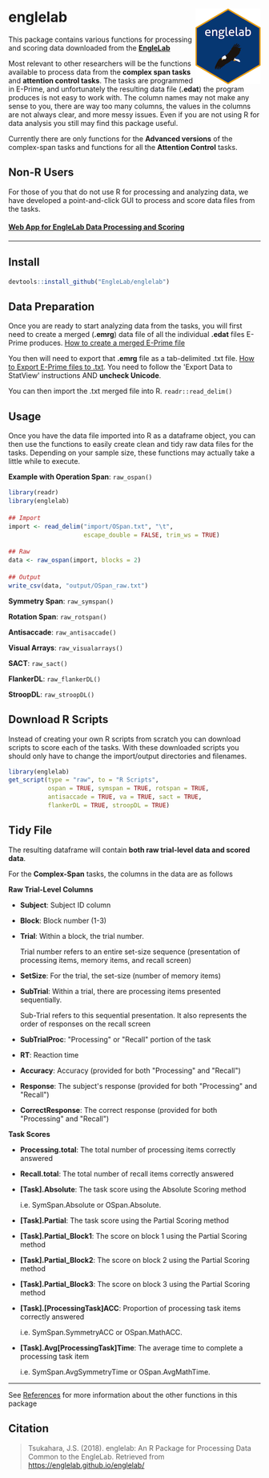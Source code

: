 # englelab <img src = "man/figures/logo_small.png" align = "right" />

This package contains various functions for processing and scoring data downloaded from the <a href = "http://englelab.gatech.edu" target = "_blank"><b>EngleLab</b></a>

Most relevant to other researchers will be the functions available to process data from the **complex span tasks** and **attention control tasks**. The tasks are programmed in E-Prime, and unfortunately the resulting data file (**.edat**) the program produces is not easy to work with. The column names may not make any sense to you, there are way too many columns, the values in the columns are not always clear, and more messy issues. Even if you are not using R for data analysis you still may find this package useful.

Currently there are only functions for the **Advanced versions** of the complex-span tasks and functions for all the **Attention Control** tasks.

## Non-R Users

For those of you that do not use R for processing and analyzing data, we have developed a point-and-click GUI to process and score data files from the tasks. 

#### <a href = "https://englelab.shinyapps.io/taskscoring/" target = "_blank"><b>Web App for EngleLab Data Processing and Scoring</b></a>

----

## Install

```r
devtools::install_github("EngleLab/englelab")
```

## Data Preparation

Once you are ready to start analyzing data from the tasks, you will first need to create a merged (**.emrg**) data file of all the individual **.edat** files E-Prime produces. <a href = "https://www.youtube.com/watch?v=rQOg7ECK2Kw" target = "_blank">How to create a merged E-Prime file</a>

You then will need to export that **.emrg** file as a tab-delimited .txt file. <a href = "https://support.pstnet.com/hc/en-us/articles/115012298367-E-DATAAID-Exporting-Data-22832-" target = "_blank">How to Export E-Prime files to .txt</a>. You need to follow the 'Export Data to StatView' instructions AND **uncheck Unicode**.

You can then import the .txt merged file into R. `readr::read_delim()`

## Usage

Once you have the data file imported into R as a dataframe object, you can then use the functions to easily create clean and tidy raw data files for the tasks. Depending on your sample size, these functions may actually take a little while to execute.

**Example with Operation Span**: `raw_ospan()`

```r
library(readr)
library(englelab)

## Import
import <- read_delim("import/OSpan.txt", "\t", 
                     escape_double = FALSE, trim_ws = TRUE)
                     
## Raw
data <- raw_ospan(import, blocks = 2)

## Output
write_csv(data, "output/OSpan_raw.txt")
```

**Symmetry Span**: `raw_symspan()`

**Rotation Span**: `raw_rotspan()`

**Antisaccade**: `raw_antisaccade()`

**Visual Arrays**: `raw_visualarrays()`

**SACT**: `raw_sact()`

**FlankerDL**: `raw_flankerDL()`

**StroopDL**: `raw_stroopDL()`

## Download R Scripts

Instead of creating your own R scripts from scratch you can download scripts to score each of the tasks. With these downloaded scripts you should only have to change the import/output directories and filenames.

```r
library(englelab)
get_script(type = "raw", to = "R Scripts",
           ospan = TRUE, symspan = TRUE, rotspan = TRUE,
           antisaccade = TRUE, va = TRUE, sact = TRUE,
           flankerDL = TRUE, stroopDL = TRUE)
```


## Tidy File

The resulting dataframe will contain **both raw trial-level data and scored data**. 

For the **Complex-Span** tasks, the columns in the data are as follows

**Raw Trial-Level Columns**

- **Subject**:  Subject ID column

- **Block**:  Block number (1-3)

- **Trial**:  Within a block, the trial number. 

    Trial number refers to an entire set-size sequence (presentation of processing items, memory items, and recall screen)
    
- **SetSize**:  For the trial, the set-size (number of memory items)

- **SubTrial**:  Within a trial, there are processing items presented sequentially.

    Sub-Trial refers to this sequential presentation. It also represents the order of responses on the recall screen

- **SubTrialProc**: "Processing" or "Recall" portion of the task

- **RT**:  Reaction time

- **Accuracy**:  Accuracy (provided for both "Processing" and "Recall")

- **Response**:  The subject's response (provided for both "Processing" and "Recall")

- **CorrectResponse**:  The correct response (provided for both "Processing" and "Recall")

**Task Scores**

- **Processing.total**:  The total number of processing items correctly answered

- **Recall.total**:  The total number of recall items correctly answered

- **[Task].Absolute**: The task score using the Absolute Scoring method

    i.e. SymSpan.Absolute or OSpan.Absolute. 

- **[Task].Partial**:  The task score using the Partial Scoring method

- **[Task].Partial_Block1**:  The score on block 1 using the Partial Scoring method

- **[Task].Partial_Block2**:  The score on block 2 using the Partial Scoring method

- **[Task].Partial_Block3**:  The score on block 3 using the Partial Scoring method

- **[Task].[ProcessingTask]ACC**: Proportion of processing task items correctly answered

    i.e. SymSpan.SymmetryACC or OSpan.MathACC. 

- **[Task].Avg[ProcessingTask]Time**: The average time to complete a processing task item

     i.e. SymSpan.AvgSymmetryTime or OSpan.AvgMathTime.
     
----

See [References](https://englelab.github.io/englelab/reference/index.html) for more information about the other functions in this package

## Citation

> Tsukahara, J.S. (2018). englelab: An R Package for Processing Data Common to the EngleLab. Retrieved from https://englelab.github.io/englelab/


